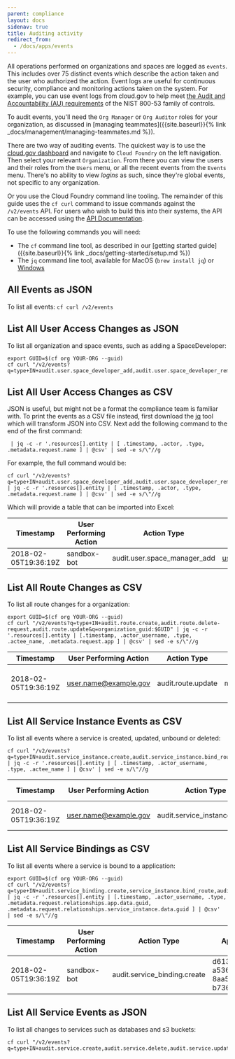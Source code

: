 ```yaml
---
parent: compliance
layout: docs
sidenav: true
title: Auditing activity
redirect_from:
  - /docs/apps/events
---
```


All operations performed on organizations and spaces are logged as `events`.  This includes over 75 distinct events which describe the action taken and the user who authorized the action.  Event logs are useful for continuous security, compliance and monitoring actions taken on the system.  For example, you can use event logs from cloud.gov to help meet [the Audit and Accountability (AU) requirements](https://nvd.nist.gov/800-53/Rev4/family/Audit%20and%20Accountability) of the NIST 800-53 family of controls.

To audit events, you'll need the `Org Manager` or `Org Auditor` roles for your organization, as discussed 
in [managing teammates]({{site.baseurl}}{% link _docs/management/managing-teammates.md %}).

There are two way of auditing events. The quickest way is to use the [cloud.gov dashboard](https://dashboard.fr.cloud.gov/cloud-foundry/) and navigate to `Cloud Foundry` on the left navigation. Then select your relevant `Organization`. From there you can view the users and their roles from the `Users` menu, or all the recent events from the `Events` menu. There's no ability to view _logins_ as such, since they're global events, not specific to any organization. 

Or you use the Cloud Foundry command line tooling. The remainder of this guide uses the `cf curl` command to issue commands against the `/v2/events` API.  For users who wish to build this into their systems, the API can be accessed using the [API Documentation](https://apidocs.cloudfoundry.org/280/events/list_all_events.html).

To use the following commands you will need:

* The `cf` command line tool, as described in our [getting started guide]({{site.baseurl}}{% link _docs/getting-started/setup.md %})
* The `jq` command line tool, available for MacOS (`brew install jq`) or [Windows](https://stedolan.github.io/jq/download/)

## All Events as JSON
To list all events:
`cf curl /v2/events`

## List All User Access Changes as JSON
To list all organization and space events, such as adding a SpaceDeveloper:
```
export GUID=$(cf org YOUR-ORG --guid)
cf curl "/v2/events?q=type+IN+audit.user.space_developer_add,audit.user.space_developer_remove,audit.user.space_auditor_add,audit.user.space_auditor_remove,audit.user.space_manager_add,audit.user.space_manager_remove&q=organization_guid:$GUID"
```

## List All User Access Changes as CSV
JSON is useful, but might not be a format the compliance team is familiar with.  To print the events as a CSV file instead, first download the [jq](https://stedolan.github.io/jq/) tool which will transform JSON into CSV.  Next add the following command to the end of the first command:
```
 | jq -c -r '.resources[].entity | [ .timestamp, .actor, .type, .metadata.request.name ] | @csv' | sed -e s/\"//g
```

For example, the full command would be:
```
cf curl "/v2/events?q=type+IN+audit.user.space_developer_add,audit.user.space_developer_remove,audit.user.space_auditor_add,audit.user.space_auditor_remove,audit.user.space_manager_add,audit.user.space_manager_remove&q=organization_guid:$GUID" | jq -c -r '.resources[].entity | [ .timestamp, .actor, .type, .metadata.request.name ] | @csv' | sed -e s/\"//g
```

Which will provide a table that can be imported into Excel:

| Timestamp | User Performing Action | Action Type | User |
| --------- | ---------------------- | ----------- | ---- |
| 2018-02-05T19:36:19Z | sandbox-bot | audit.user.space_manager_add | user.name@example.gov |

## List All Route Changes as CSV
To list all route changes for a organization:
```
export GUID=$(cf org YOUR-ORG --guid)
cf curl "/v2/events?q=type+IN+audit.route.create,audit.route.delete-request,audit.route.update&q=organization_guid:$GUID" | jq -c -r '.resources[].entity | [.timestamp, .actor_username, .type, .actee_name, .metadata.request.app ] | @csv' | sed -e s/\"//g
```

| Timestamp | User Performing Action | Action Type | Route | App GUID |
| --------- | ---------------------- | ----------- | ----- | -------- |
| 2018-02-05T19:36:19Z | user.name@example.gov | audit.route.update | myapproute | 7950afc2-dd7b-4a70-80a0-8f7207fd1382 |

## List All Service Instance Events as CSV
To list all events where a service is created, updated, unbound or deleted:
```
cf curl "/v2/events?q=type+IN+audit.service_instance.create,audit.service_instance.bind_route,audit.service_instance.update,audit.service_instance.unbind_route,audit.service_instance.delete&q=organization_guid:$GUID" | jq -c -r '.resources[].entity | [ .timestamp, .actor_username, .type, .actee_name ] | @csv' | sed -e s/\"//g
```
| Timestamp | User Performing Action | Action Type | Service Name |
| --------- | ---------------------- | ----------- | ------------ |
| 2018-02-05T19:36:19Z | user.name@example.gov | audit.service_instance.create | my-service-name |

## List All Service Bindings as CSV
To list all events where a service is bound to a application:
```
export GUID=$(cf org YOUR-ORG --guid)
cf curl "/v2/events?q=type+IN+audit.service_binding.create,service_instance.bind_route,audit.service_instance.unbind_route&q=organization_guid:$GUID" | jq -c -r '.resources[].entity | [.timestamp, .actor_username, .type, .metadata.request.relationships.app.data.guid, .metadata.request.relationships.service_instance.data.guid ] | @csv'  | sed -e s/\"//g
```
| Timestamp | User Performing Action | Action Type | App GUID | Service GUID |
| --------- | ---------------------- | ----------- | ----- | --- |
| 2018-02-05T19:36:19Z | sandbox-bot | audit.service_binding.create | d613b9a4-a536-47d2-8aa5-b7360c5e2f21 | 7950afc2-dd7b-4a70-80a0-8f7207fd1382 |

## List All Service Events as JSON
To list all changes to services such as databases and s3 buckets:
```
cf curl "/v2/events?q=type+IN+audit.service.create,audit.service.delete,audit.service.update,audit.service_binding.create,audit.service_binding.delete,service_instance.bind_route,audit.service_instance.create,audit.service_instance.delete,audit.service_instance.unbind_route,audit.service_instance.update&q=organization_guid:$GUID"
```
